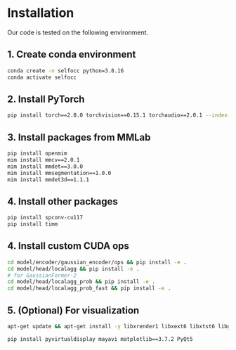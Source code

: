 # Installation
Our code is tested on the following environment.

## 1. Create conda environment
```bash
conda create -n selfocc python=3.8.16
conda activate selfocc
```

## 2. Install PyTorch
```bash
pip install torch==2.0.0 torchvision==0.15.1 torchaudio==2.0.1 --index-url https://download.pytorch.org/whl/cu118
```

## 3. Install packages from MMLab
```bash
pip install openmim
mim install mmcv==2.0.1
mim install mmdet==3.0.0
mim install mmsegmentation==1.0.0
mim install mmdet3d==1.1.1
```

## 4. Install other packages
```bash
pip install spconv-cu117
pip install timm
```

## 4. Install custom CUDA ops
```bash
cd model/encoder/gaussian_encoder/ops && pip install -e .
cd model/head/localagg && pip install -e .
# for GaussianFormer-2
cd model/head/localagg_prob && pip install -e .
cd model/head/localagg_prob_fast && pip install -e .
```

## 5. (Optional) For visualization
```bash
apt-get update && apt-get install -y libxrender1 libxext6 libxtst6 libgl1-mesa-glx xvfb

pip install pyvirtualdisplay mayavi matplotlib==3.7.2 PyQt5
```